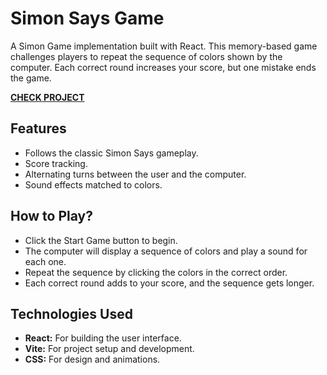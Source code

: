 # Simon Says Game
A Simon Game implementation built with React. This memory-based game challenges players to repeat the sequence of colors shown by the computer. Each correct round increases your score, but one mistake ends the game.

**[CHECK PROJECT](https://simon-says-umber.vercel.app/)**

## Features
- Follows the classic Simon Says gameplay.
- Score tracking.
- Alternating turns between the user and the computer.
- Sound effects matched to colors.

## How to Play?
- Click the Start Game button to begin.
- The computer will display a sequence of colors and play a sound for each one.
- Repeat the sequence by clicking the colors in the correct order.
- Each correct round adds to your score, and the sequence gets longer.

## Technologies Used
- **React:** For building the user interface.
- **Vite:** For project setup and development.
- **CSS:** For design and animations.
